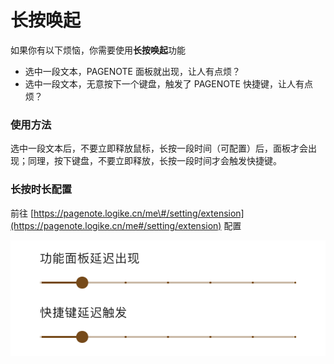 # 长按唤起

如果你有以下烦恼，你需要使用**长按唤起**功能

* 选中一段文本，PAGENOTE 面板就出现，让人有点烦？
* 选中一段文本，无意按下一个键盘，触发了 PAGENOTE 快捷键，让人有点烦？

### 使用方法

选中一段文本后，不要立即释放鼠标，长按一段时间（可配置）后，面板才会出现；同理，按下键盘，不要立即释放，长按一段时间才会触发快捷键。

### 长按时长配置

前往 [https://pagenote.logike.cn/me\#/setting/extension](https://pagenote.logike.cn/me#/setting/extension) 配置

![](../.gitbook/assets/image%20%281%29.png)

